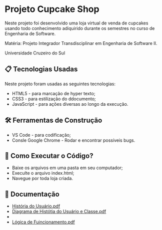 # Projeto Cupcake Shop

Neste projeto foi desenvolvido uma loja virtual de venda de cupcakes usando todo conhecimento adiquirido durante os semestres no curso de Engenharia de Software.

Matéria: Projeto Integrador Transdisciplinar em Engenharia de Software II.

Universidade Cruzeiro do Sul

## 📋 Tecnologias Usadas

Neste projeto foram usadas as seguintes tecnologias:

* HTML5 - para marcação de hyper texto;
* CSS3 - para estilização do ddocumento;
* JavaScript - para ações diversas ao longo da execução.


## 🛠️ Ferramentas de Construção

* VS Code - para codificação;
* Consle Google Chrome - Rodar e encontrar possíveis bugs.

## 📝 Como Executar o Código?

* Baixe os arquivos em uma pasta em seu computador;
* Execulte o arquivo index.html;
* Navegue por toda loja criada.

## 📁 Documentação

* [História do Usuário.pdf](https://github.com/user-attachments/files/17963883/Historia.do.Usuario.pdf)
* [Diagrama de Histótia do Usuário e Classe.pdf](https://github.com/user-attachments/files/17963884/Diagrama.de.Histotia.do.Usuario.e.Classe.pdf)
* 
* [Lógica de Fuincionamento.pdf](https://github.com/user-attachments/files/17963886/Logica.de.Fuincionamento.pdf)


